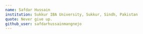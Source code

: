 ```yaml
---
name: Safdar Hussain
institution: Sukkur IBA University, Sukkur, Sindh, Pakistan
quote: Never give up.
github_user: safdarhussainmangnejo
---
```

